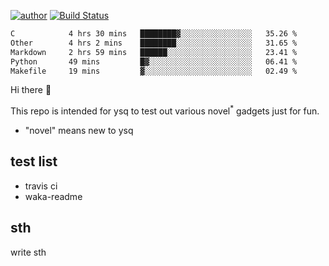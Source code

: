 [![author](https://img.shields.io/badge/author-ysq-green)](https://github.com/Yang-Shiqin)
[![Build Status](https://app.travis-ci.com/Yang-Shiqin/testall.svg?branch=main)](https://app.travis-ci.com/Yang-Shiqin/testall)

<!--START_SECTION:waka-->

```txt
C            4 hrs 30 mins   ████████▓░░░░░░░░░░░░░░░░   35.26 %
Other        4 hrs 2 mins    ████████░░░░░░░░░░░░░░░░░   31.65 %
Markdown     2 hrs 59 mins   ██████░░░░░░░░░░░░░░░░░░░   23.41 %
Python       49 mins         █▓░░░░░░░░░░░░░░░░░░░░░░░   06.41 %
Makefile     19 mins         ▓░░░░░░░░░░░░░░░░░░░░░░░░   02.49 %
```

<!--END_SECTION:waka-->

Hi there 👋

This repo is intended for ysq to test out various novel<sup>*</sup> gadgets just for fun.

- "novel" means new to ysq

## test list
- travis ci
- waka-readme


## sth
write sth

